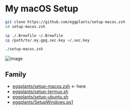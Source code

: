 # My macOS Setup

```zsh
git clone https://github.com/eggplants/setup-macos.zsh
cd setup-macos.zsh

cp ./.Brewfile ~/.Brewfile
cp /path/to/.my.gpg.sec.key ~/.sec.key 

./setup-macos.zsh
```

![image](https://github.com/user-attachments/assets/456b5d11-9784-41d7-8fbd-78161d9198d9)

## Family

- [eggplants/setup-macos.zsh](https://github.com/eggplants/setup-macos.zsh) <- here
- [eggplants/setup-termux.sh](https://github.com/eggplants/setup-termux.sh)
- [eggplants/setup-ubuntu.sh](https://github.com/eggplants/setup-ubuntu.sh)
- [eggplants/SetupWindows.ps1](https://github.com/eggplants/SetupWindows.ps1)

